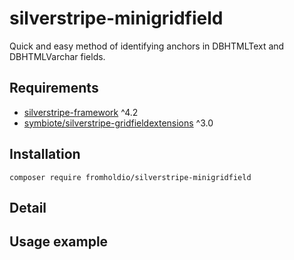 # silverstripe-minigridfield

Quick and easy method of identifying anchors in DBHTMLText and DBHTMLVarchar fields.

## Requirements

* [silverstripe-framework](https://github.com/silverstripe/silverstripe-framework) ^4.2
* [symbiote/silverstripe-gridfieldextensions](https://github.com/symbiote/silverstripe-gridfieldextensions) ^3.0

## Installation

`composer require fromholdio/silverstripe-minigridfield`

## Detail


## Usage example

